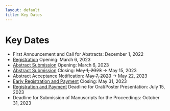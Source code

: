 ```yaml
---
layout: default
title: Key Dates
---
```


# Key Dates

* First Announcement and Call for Abstracts: December 1, 2022
* [Registration](registration.html) Opening: March 6, 2023
* [Abstract Submission](abstracts.html) Opening: March 6, 2023
* [Abstract Submission](abstracts.html) Closing: ~~May 1, 2023~~ -> May 15, 2023
* Abstract Acceptance Notification: ~~May 7, 2023~~ -> May 22, 2023
* [Early Registration and Payment](registration.html) Closing: May 31, 2023
* [Registration and Payment](registration.html) Deadline for Oral/Poster Presentation: July 15, 2023
* Deadline for Submission of Manuscripts for the Proceedings: October 31, 2023
